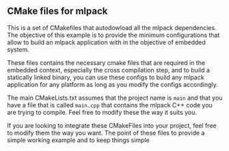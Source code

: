 ## CMake files for mlpack

This is a set of CMakefiles that autodowload all the mlpack dependencies. The
objective of this example is to provide the minimum configurations that allow
to build an mlpack application with in the objective of embedded system.

These files contains the necessary cmake files that are required in the
embedded context, especially the cross compilation step, and to build a
statically linked binary, you can use these configs to build any mlpack
application for any platform as long as you modify the configs accordingly.

The main CMakeLists.txt assumes that the project name is `main` and that you
have a file that is called `main.cpp` that contains the mlpack C++ code you are
trying to compile. Feel free to modify these the way it suits you.

If you are looking to integrate these CMakeFiles into your project, feel free
to modify them the way you want. The point of these files to provide a simple
working example and to keep things simple
